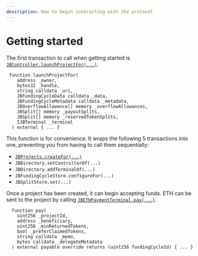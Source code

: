 ```yaml
---
description: How to begin interacting with the protocol
---
```


# Getting started

The first transaction to call when getting started is [`JBController.launchProjectFor(...)`](../contracts/or-controllers/jbcontroller/write/launchprojectfor.md).&#x20;

```solidity
 function launchProjectFor(
    address _owner,
    bytes32 _handle,
    string calldata _uri,
    JBFundingCycleData calldata _data,
    JBFundingCycleMetadata calldata _metadata,
    JBOverflowAllowance[] memory _overflowAllowances,
    JBSplit[] memory _payoutSplits,
    JBSplit[] memory _reservedTokenSplits,
    IJBTerminal _terminal
  ) external { ... }
```

This function is for convenience. It wraps the following 5 transactions into one, preventing you from having to call them sequentially:

* [`JBProjects.createFor(...)`](../contracts/jbprojects/write/createfor.md)
* `JBDirectory.setControllerOf(...)`
* `JBDirectory.addTerminalOf(...)`
* `JBFundingCycleStore.configureFor(...)`
* `JBSplitStore.set(...)`

Once a project has been created, it can begin accepting funds. ETH can be sent to the project by calling [`JBETHPaymentTerminal.pay(...)`](../contracts/or-payment-terminals/jbethpaymentterminal/write/pay-1.md).

```solidity
  function pay(
    uint256 _projectId,
    address _beneficiary,
    uint256 _minReturnedTokens,
    bool _preferClaimedTokens,
    string calldata _memo,
    bytes calldata _delegateMetadata
  ) external payable override returns (uint256 fundingCycleId) { ... }
```

